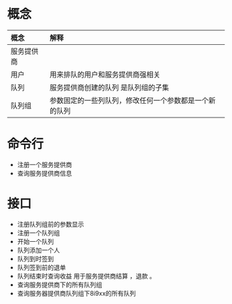 # 概念

| 概念 | 解释  |
|:--| :--|
|服务提供商 | |
| 用户 | 用来排队的用户和服务提供商强相关 |
| 队列 | 服务提供商创建的队列 是队列组的子集|
| 队列组 | 参数固定的一些列队列，修改任何一个参数都是一个新的队列 |
  

# 命令行
+  注册一个服务提供商
+ 查询服务提供商信息
  
# 接口
+ 注册队列组前的参数显示
+ 注册一个队列组
+ 开始一个队列
+ 队列添加一个人
+ 队列到时签到 
+ 队列签到前的退单
+ 队列结束时查询收益 用于服务提供商结算 ，退款 。
+ 查询服务提供商下的所有队列组
+ 查询服务器提供商队列组下8i9xx的所有队列
  